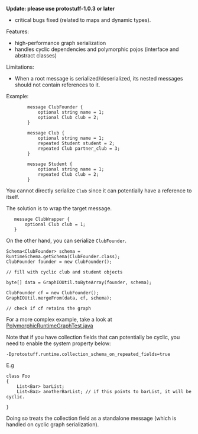 **Update: please use protostuff-1.0.3 or later**
  * critical bugs fixed (related to maps and dynamic types).

Features:
  * high-performance graph serialization
  * handles cyclic dependencies and polymorphic pojos (interface and abstract classes)

Limitations:
  * When a root message is serialized/deserialized, its nested messages should not contain references to it.

Example:
~~~
        message ClubFounder {
            optional string name = 1;
            optional Club club = 2;
        }
        
        message Club {
            optional string name = 1;
            repeated Student student = 2;
            repeated Club partner_club = 3;
        }

        message Student {
            optional string name = 1;
            repeated Club club = 2;
        }
~~~

You cannot directly serialize `Club` since it can potentially have a reference to itself.

The solution is to wrap the target message.
~~~
   message ClubWrapper {
       optional Club club = 1;
   }
~~~

On the other hand, you can serialize `ClubFounder`.
~~~
Schema<ClubFounder> schema = RuntimeSchema.getSchema(ClubFounder.class);
ClubFounder founder = new ClubFounder();

// fill with cyclic club and student objects

byte[] data = GraphIOUtil.toByteArray(founder, schema);

ClubFounder cf = new ClubFounder();
GraphIOUtil.mergeFrom(data, cf, schema);

// check if cf retains the graph
~~~


For a more complex example, take a look at [PolymorphicRuntimeGraphTest.java](http://code.google.com/p/protostuff/source/browse/trunk/protostuff-runtime/src/test/java/com/dyuproject/protostuff/runtime/PolymorphicRuntimeGraphTest.java)

Note that if you have collection fields that can potentially be cyclic,
you need to enable the system property below:
~~~
-Dprotostuff.runtime.collection_schema_on_repeated_fields=true
~~~

E.g
~~~
class Foo
{
    List<Bar> barList;
    List<Baz> anotherBarList; // if this points to barList, it will be cyclic.

}

~~~

Doing so treats the collection field as a standalone message (which is handled on cyclic graph serialization).